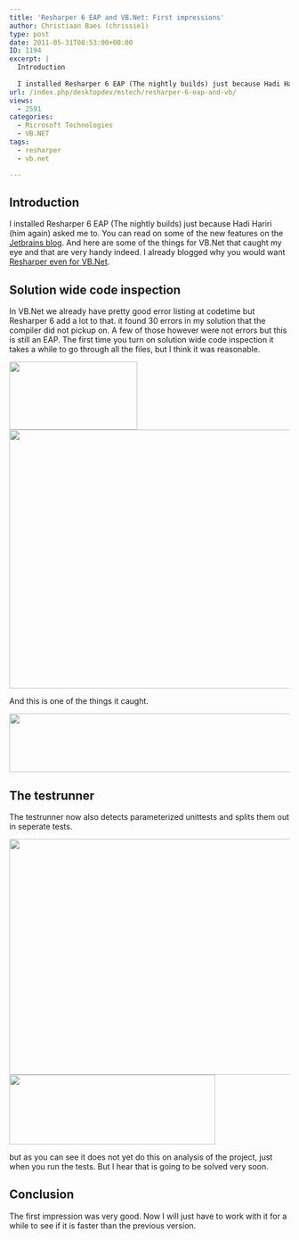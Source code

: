```yaml
---
title: 'Resharper 6 EAP and VB.Net: First impressions'
author: Christiaan Baes (chrissie1)
type: post
date: 2011-05-31T08:53:00+00:00
ID: 1194
excerpt: |
  Introduction
  
  I installed Resharper 6 EAP (The nightly builds) just because Hadi Hariri (him again) asked me to. You can read on some of the new features on the Jetbrains blog. And here are some of the things for VB.Net that caught my eye and that are&hellip;
url: /index.php/desktopdev/mstech/resharper-6-eap-and-vb/
views:
  - 2591
categories:
  - Microsoft Technologies
  - VB.NET
tags:
  - resharper
  - vb.net

---
```

## Introduction

I installed Resharper 6 EAP (The nightly builds) just because Hadi Hariri (him again) asked me to. You can read on some of the new features on the [Jetbrains blog][1]. And here are some of the things for VB.Net that caught my eye and that are very handy indeed. I already blogged why you would want [Resharper even for VB.Net][2].

## Solution wide code inspection

In VB.Net we already have pretty good error listing at codetime but Resharper 6 add a lot to that. it found 30 errors in my solution that the compiler did not pickup on. A few of those however were not errors but this is still an EAP. The first time you turn on solution wide code inspection it takes a while to go through all the files, but I think it was reasonable.

<div class="image_block">
  <a href="/wp-content/uploads/users/chrissie1/resharper/resharper6_1.png?mtime=1306838583"><img alt="" src="/wp-content/uploads/users/chrissie1/resharper/resharper6_1.png?mtime=1306838583" width="230" height="122" /></a>
</div>

<div class="image_block">
  <a href="/wp-content/uploads/users/chrissie1/resharper/resharper6_2.png?mtime=1306838598"><img alt="" src="/wp-content/uploads/users/chrissie1/resharper/resharper6_2.png?mtime=1306838598" width="702" height="464" /></a>
</div>

And this is one of the things it caught.

<div class="image_block">
  <a href="/wp-content/uploads/users/chrissie1/resharper/resharper6_3.png?mtime=1306838775"><img alt="" src="/wp-content/uploads/users/chrissie1/resharper/resharper6_3.png?mtime=1306838775" width="1461" height="105" /></a>
</div>

## The testrunner

The testrunner now also detects parameterized unittests and splits them out in seperate tests.

<div class="image_block">
  <a href="/wp-content/uploads/users/chrissie1/resharper/paramtests.png?mtime=1306838934"><img alt="" src="/wp-content/uploads/users/chrissie1/resharper/paramtests.png?mtime=1306838934" width="1024" height="423" /></a>
</div>

<div class="image_block">
  <a href="/wp-content/uploads/users/chrissie1/resharper/paramtests2.png?mtime=1306838946"><img alt="" src="/wp-content/uploads/users/chrissie1/resharper/paramtests2.png?mtime=1306838946" width="370" height="125" /></a>
</div>

but as you can see it does not yet do this on analysis of the project, just when you run the tests. But I hear that is going to be solved very soon.

## Conclusion

The first impression was very good. Now I will just have to work with it for a while to see if it is faster than the previous version.

 [1]: http://blogs.jetbrains.com/dotnet/tag/resharper-6/
 [2]: /index.php/DesktopDev/MSTech/resharper-is-usefull-even-for